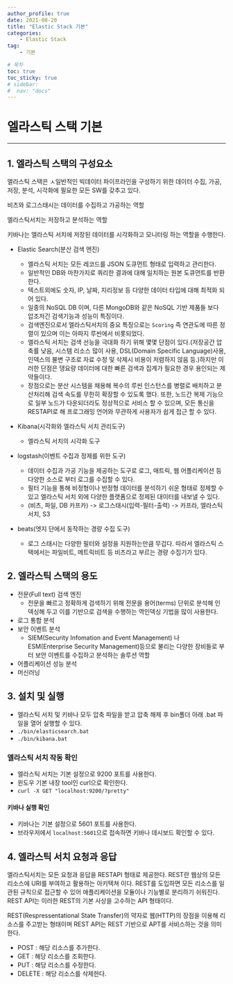 ```yaml
---
author_profile: true
date: 2021-08-20
title: "Elastic Stack 기본"
categories: 
    - Elastic Stack
tag: 
    - 기본

# 목차
toc: true  
toc_sticky: true 
# sidebar:
#  nav: "docs"
---
```


# 엘라스틱 스택 기본

---

## 1. 엘라스틱 스택의 구성요소

엘라스틱 스택은 ㅅ일반적인 빅데이터 파이프라인을 구성하기 위한 데이터 수집, 가공, 저장, 분석, 시각화에 필요한 모든 SW를 갖추고 있다. 

비츠와 로그스태시는 데이터를 수집하고 가공하는 역할

엘라스틱서치는 저장하고 분석하는 역할

키바나는 엘라스틱 서치에 저장된 데이터를 시각화하고 모니터링 하는 역할을 수행한다. 

- Elastic Search(분산 검색 엔진)
  - 엘라스틱 서치는 모든 레코드를 JSON 도큐먼트 형태로 입력하고 관리한다.
  - 일반적인 DB와 마찬가지로 쿼리한 결과에 대해 일치하는 원본 도큐먼트를 반환한다.
  - 텍스트외에도 숫자, IP, 날짜, 지리정보 등 다양한 데이터 타입에 대해 최적화 되어 있다.
  - 일종의 NoSQL DB 이며, 다른 MongoDB와 같은 NoSQL 기반 제품들 보다 압조저긴 검색기능과 성능이 특징이다.
  - 검색엔진으로서 엘라스틱서치의 중요 특징으로는 `Scoring` 즉 연관도에 따른 정렬이 있으며 이는 아파지 루씬에서 비롯되었다.
  - 엘라스틱 서치는 검색 선능을 극대화 하기 위해 몇몇 단점이 있다.(저장공간 압축률 낮음, 시스템 리소스 많이 사용, DSL(Domain Specific Language)사용, 인덱스의 불변 구조로 자료 수정 및 삭제시 비용이 저렴하지 않음 등.)하지만 이러한 단점은 댕요량 데이터에 대한 빠른 검색과 집계가 필요한 경우 용인되는 제약들이다.
  - 장점으로는 분산 시스템을 채용해 복수의 루씬 인스턴스를 병렬로 배치하고 분산처리해 검색 속도를 무한히 확장할 수 있도록 했다. 또한, 노드간 복제 기능으로 일부 노드가 다운되더라도 정상적으로 서비스 할 수 있으며, 모든 통신을 RESTAPI로 해 프로그래밍 언어와 무관하게 사용자가 쉽게 접근 할 수 있다.


- Kibana(시각화와 엘라스틱 서치 관리도구)
  - 엘라스틱 서치의 시각화 도구 

- logstash(이벤트 수집과 정제를 위한 도구)
  - 데이터 수집과 가공 기능을 제공하는 도구로 로그, 매트릭, 웹 어플리케이션 등 다양한 소스로 부터 로그를 수집할 수 있다.
  - 필터 기능을 통해 비정형이나 반정형 데이터를 분석하기 쉬운 형태로 정제할 수 있고 엘라스틱 서치 외에 다양한 플랫폼으로 정제된 대이터를 내보낼 수 있다.
  - (비츠, 파일, DB 카프카) -> 로그스태시(입력-필터-출력) -> 카프라, 엘라스틱 서치, S3


- beats(엣지 단에서 동작하는 경량 수집 도구)
  - 로그 스태시는 다양한 필터와 설정을 지원하는만큼 무겁다. 따라서 엘라스틱 스택에서는 파일비트, 메트릭비트 등 비츠라고 부르는 경량 수집기가 있다. 


## 2. 엘라스틱 스택의 용도

- 전문(Full text) 검색 엔진
  - 전문을 빠르고 정확하게 검색하기 위해 전문을 용어(terms) 단위로 분석해 인덱싱해 두고 이를 기반으로 검색을 수행하는 역인덱싱 기법을 많이 사용한다.
- 로그 통합 분석
- 보안 이벤트 분석
  - SIEM(Security Infomation and Event Management) 나 ESM(Enterprise Security Management)등으로 불리는 다양한 장비들로 부터 보안 이벤트를 수집하고 분석하는 솔루션 역할
- 어플리케이션 성능 분석
- 머신러닝

## 3. 설치 및 실행

- 엘라스틱 서치 및 키바나 모두 압축 파일을 받고 압축 해제 후 bin폴더 아래 .bat 파일을 열어 실행할 수 있다.
- `./bin/elasticsearch.bat`
- `./bin/kibana.bat`

### 엘라스틱 서치 작동 확인
- 엘라스틱 서치는 기본 설정으로 9200 포트를 사용한다.
- 윈도우 기본 내장 tool인 curl으로 확인한다.
- `curl -X GET "localhost:9200/?pretty"`

#### 키바나 실행 확인
- 키바나는 기본 설정으로 5601 포트를 사용한다.
- 브라우저에서 `localhost:5601`으로 접속하면 키바나 데시보드 확인할 수 있다.

## 4. 엘라스틱 서치 요청과 응답

엘라스틱서치는 모든 요청과 응답을 RESTAPI 형태로 제공한다. REST란 웹상의 모든 리소스에 URI를 부여하고 활용하는 아키텍쳐 이다. REST를 도입하면 모든 리소스를 일관된 규칙으로 접근할 수 있어 애플리케이션을 모듈이나 기능별로 분리하기 쉬워진다. REST API는 이러한 REST의 기본 사상을 고수하는 API 형태이다.

REST(Respressentational State Transfer)의 약자로 웹(HTTP)의 장점을 이용해 리소스를 주고받는 형태이며 REST API는 REST 기반으로 APT를 서비스하는 것을 의미한다. 
- POST : 해당 리소스를 추가한다.
- GET : 해당 리소스를 조회한다.
- PUT : 해당 리소스를 수정한다.
- DELETE : 해당 리소스를 삭제한다.
